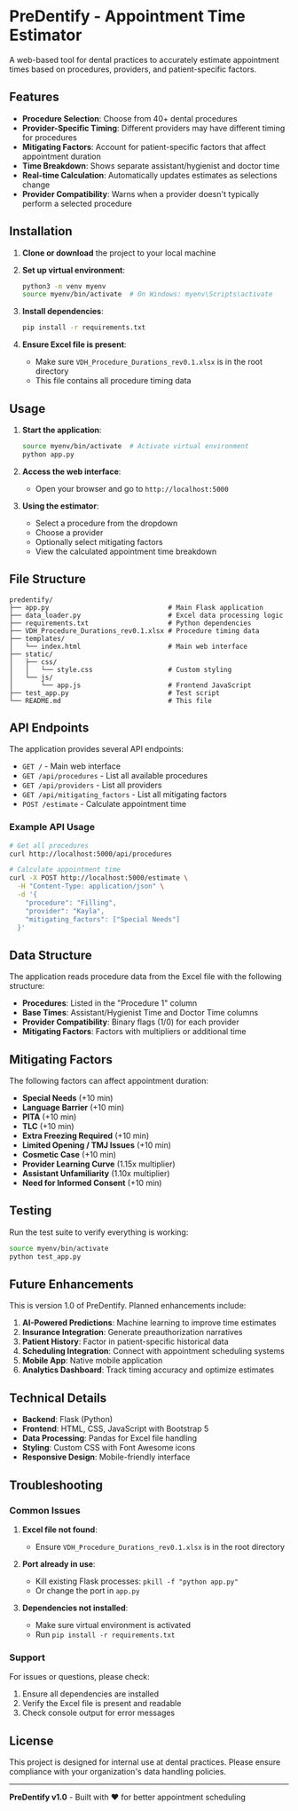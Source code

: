 # PreDentify - Appointment Time Estimator

A web-based tool for dental practices to accurately estimate appointment times based on procedures, providers, and patient-specific factors.

## Features

- **Procedure Selection**: Choose from 40+ dental procedures
- **Provider-Specific Timing**: Different providers may have different timing for procedures
- **Mitigating Factors**: Account for patient-specific factors that affect appointment duration
- **Time Breakdown**: Shows separate assistant/hygienist and doctor time
- **Real-time Calculation**: Automatically updates estimates as selections change
- **Provider Compatibility**: Warns when a provider doesn't typically perform a selected procedure

## Installation

1. **Clone or download** the project to your local machine

2. **Set up virtual environment**:

   ```bash
   python3 -m venv myenv
   source myenv/bin/activate  # On Windows: myenv\Scripts\activate
   ```

3. **Install dependencies**:

   ```bash
   pip install -r requirements.txt
   ```

4. **Ensure Excel file is present**:
   - Make sure `VDH_Procedure_Durations_rev0.1.xlsx` is in the root directory
   - This file contains all procedure timing data

## Usage

1. **Start the application**:

   ```bash
   source myenv/bin/activate  # Activate virtual environment
   python app.py
   ```

2. **Access the web interface**:

   - Open your browser and go to `http://localhost:5000`

3. **Using the estimator**:
   - Select a procedure from the dropdown
   - Choose a provider
   - Optionally select mitigating factors
   - View the calculated appointment time breakdown

## File Structure

```
predentify/
├── app.py                              # Main Flask application
├── data_loader.py                      # Excel data processing logic
├── requirements.txt                    # Python dependencies
├── VDH_Procedure_Durations_rev0.1.xlsx # Procedure timing data
├── templates/
│   └── index.html                      # Main web interface
├── static/
│   ├── css/
│   │   └── style.css                   # Custom styling
│   └── js/
│       └── app.js                      # Frontend JavaScript
├── test_app.py                         # Test script
└── README.md                           # This file
```

## API Endpoints

The application provides several API endpoints:

- `GET /` - Main web interface
- `GET /api/procedures` - List all available procedures
- `GET /api/providers` - List all providers
- `GET /api/mitigating_factors` - List all mitigating factors
- `POST /estimate` - Calculate appointment time

### Example API Usage

```bash
# Get all procedures
curl http://localhost:5000/api/procedures

# Calculate appointment time
curl -X POST http://localhost:5000/estimate \
  -H "Content-Type: application/json" \
  -d '{
    "procedure": "Filling",
    "provider": "Kayla",
    "mitigating_factors": ["Special Needs"]
  }'
```

## Data Structure

The application reads procedure data from the Excel file with the following structure:

- **Procedures**: Listed in the "Procedure 1" column
- **Base Times**: Assistant/Hygienist Time and Doctor Time columns
- **Provider Compatibility**: Binary flags (1/0) for each provider
- **Mitigating Factors**: Factors with multipliers or additional time

## Mitigating Factors

The following factors can affect appointment duration:

- **Special Needs** (+10 min)
- **Language Barrier** (+10 min)
- **PITA** (+10 min)
- **TLC** (+10 min)
- **Extra Freezing Required** (+10 min)
- **Limited Opening / TMJ Issues** (+10 min)
- **Cosmetic Case** (+10 min)
- **Provider Learning Curve** (1.15x multiplier)
- **Assistant Unfamiliarity** (1.10x multiplier)
- **Need for Informed Consent** (+10 min)

## Testing

Run the test suite to verify everything is working:

```bash
source myenv/bin/activate
python test_app.py
```

## Future Enhancements

This is version 1.0 of PreDentify. Planned enhancements include:

1. **AI-Powered Predictions**: Machine learning to improve time estimates
2. **Insurance Integration**: Generate preauthorization narratives
3. **Patient History**: Factor in patient-specific historical data
4. **Scheduling Integration**: Connect with appointment scheduling systems
5. **Mobile App**: Native mobile application
6. **Analytics Dashboard**: Track timing accuracy and optimize estimates

## Technical Details

- **Backend**: Flask (Python)
- **Frontend**: HTML, CSS, JavaScript with Bootstrap 5
- **Data Processing**: Pandas for Excel file handling
- **Styling**: Custom CSS with Font Awesome icons
- **Responsive Design**: Mobile-friendly interface

## Troubleshooting

### Common Issues

1. **Excel file not found**:

   - Ensure `VDH_Procedure_Durations_rev0.1.xlsx` is in the root directory

2. **Port already in use**:

   - Kill existing Flask processes: `pkill -f "python app.py"`
   - Or change the port in `app.py`

3. **Dependencies not installed**:
   - Make sure virtual environment is activated
   - Run `pip install -r requirements.txt`

### Support

For issues or questions, please check:

1. Ensure all dependencies are installed
2. Verify the Excel file is present and readable
3. Check console output for error messages

## License

This project is designed for internal use at dental practices. Please ensure compliance with your organization's data handling policies.

---

**PreDentify v1.0** - Built with ❤️ for better appointment scheduling
